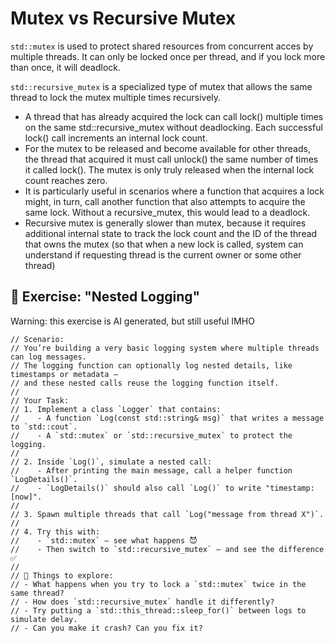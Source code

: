 # Mutex vs Recursive Mutex

`std::mutex` is used to protect shared resources from concurrent acces by multiple threads. It can only be locked once per thread, and if you lock more than once, it will deadlock.

`std::recursive_mutex` is a specialized type of mutex that allows the same thread to lock the mutex multiple times recursively.

- A thread that has already acquired the lock can call lock() multiple times on the same std::recursive_mutex without deadlocking. Each successful lock() call increments an internal lock count.
- For the mutex to be released and become available for other threads, the thread that acquired it must call unlock() the same number of times it called lock(). The mutex is only truly released when the internal lock count reaches zero.
- It is particularly useful in scenarios where a function that acquires a lock might, in turn, call another function that also attempts to acquire the same lock. Without a recursive_mutex, this would lead to a deadlock.
- Recursive mutex is generally slower than mutex, because it requires additional internal state to track the lock count and the ID of the thread that owns the mutex (so that when a new lock is called, system can understand if requesting thread is the current owner or some other thread)

## 🔐 Exercise: "Nested Logging"

Warning: this exercise is AI generated, but still useful IMHO

```
// Scenario:
// You’re building a very basic logging system where multiple threads can log messages.
// The logging function can optionally log nested details, like timestamps or metadata —
// and these nested calls reuse the logging function itself.
//
// Your Task:
// 1. Implement a class `Logger` that contains:
//    - A function `Log(const std::string& msg)` that writes a message to `std::cout`.
//    - A `std::mutex` or `std::recursive_mutex` to protect the logging.
//
// 2. Inside `Log()`, simulate a nested call:
//    - After printing the main message, call a helper function `LogDetails()`.
//    - `LogDetails()` should also call `Log()` to write "timestamp: [now]".
//
// 3. Spawn multiple threads that call `Log("message from thread X")`.
//
// 4. Try this with:
//    - `std::mutex` — see what happens 😈
//    - Then switch to `std::recursive_mutex` — and see the difference ✅
//
// 🔄 Things to explore:
// - What happens when you try to lock a `std::mutex` twice in the same thread?
// - How does `std::recursive_mutex` handle it differently?
// - Try putting a `std::this_thread::sleep_for()` between logs to simulate delay.
// - Can you make it crash? Can you fix it?
```
